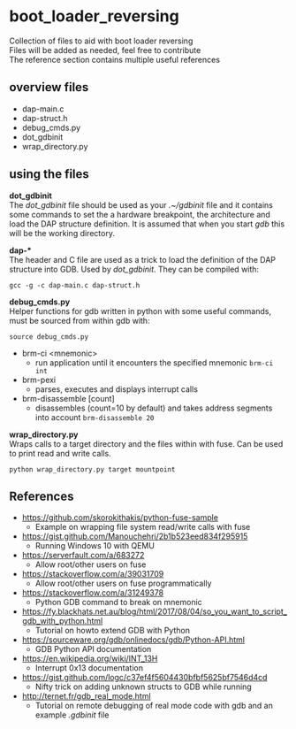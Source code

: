 # boot_loader_reversing
Collection of files to aid with boot loader reversing  
Files will be added as needed, feel free to contribute  
The reference section contains multiple useful references

## overview files
* dap-main.c
* dap-struct.h
* debug_cmds.py
* dot_gdbinit
* wrap_directory.py

## using the files

**dot_gdbinit**  
The _dot_gdbinit_ file should be used as your _.~/gdbinit_ file and it contains some commands to set the a hardware breakpoint, the architecture and load the DAP structure definition. It is assumed that when you start _gdb_ this will be the working directory.

**dap-\***  
The header and C file are used as a trick to load the definition of the DAP structure into GDB. Used by _dot_gdbinit_. They can be compiled with:  

`gcc -g -c dap-main.c dap-struct.h`

**debug_cmds.py**  
Helper functions for gdb written in python with some useful commands, must be sourced from within gdb with:  

`source debug_cmds.py`

* brm-ci \<mnemonic\>
  * run application until it encounters the specified mnemonic `brm-ci int`
* brm-pexi
  * parses, executes and displays interrupt calls
* brm-disassemble \[count\]
  * disassembles (count=10 by default) and takes address segments into account `brm-disassemble 20`

**wrap_directory.py**  
Wraps calls to a target directory and the files within with fuse. Can be used to print read and write calls.  

`python wrap_directory.py target mountpoint`

## References

* https://github.com/skorokithakis/python-fuse-sample
  * Example on wrapping file system read/write calls with fuse
* https://gist.github.com/Manouchehri/2b1b523eed834f295915
  * Running Windows 10 with QEMU
* https://serverfault.com/a/683272
  * Allow root/other users on fuse
* https://stackoverflow.com/a/39031709
  * Allow root/other users on fuse programmatically
* https://stackoverflow.com/a/31249378
  * Python GDB command to break on mnemonic
* https://fy.blackhats.net.au/blog/html/2017/08/04/so_you_want_to_script_gdb_with_python.html
  * Tutorial on howto extend GDB with Python
* https://sourceware.org/gdb/onlinedocs/gdb/Python-API.html
  * GDB Python API documentation
* https://en.wikipedia.org/wiki/INT_13H
  * Interrupt 0x13 documentation
* https://gist.github.com/logc/c37ef4f5604430bfbf5625bf7546d4cd
  * Nifty trick on adding unknown structs to GDB while running
* http://ternet.fr/gdb_real_mode.html
  * Tutorial on remote debugging of real mode code with gdb and an example _.gdbinit_ file
